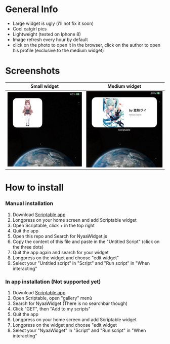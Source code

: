 # General Info
- Large widget is ugly (i'll not fix it soon)
- Cool catgirl pics
- Lightweight (tested on Iphone 8)
- Image refresh every hour by default
- click on the photo to open it in the browser, click on the author to open his profile (exclusive to the medium widget)

# Screenshots
| Small widget | Medium widget |
|-----------|-----------|
| ![small widget](https://github.com/Dicast3/NyaaWidget/blob/main/Photos/small_widget.jpeg) | ![medium widget](https://github.com/Dicast3/NyaaWidget/blob/main/Photos/medium_widget.jpeg) |

# How to install
### Manual installation
1) Download [Scriptable app](https://scriptable.app/)
2) Longpress on your home screen and add Scriptable widget
3) Open Scriptable, click + in the top right
4) Quit the app
5) Open this repo and Search for NyaaWidget.js
6) Copy the content of this file and paste in the "Untitled Script" (click on the three dots)
7) Quit the app again and search for your widget
8) Longpress on the widget and choose "edit widget"
9) Select your "Untitled script" in "Script" and "Run script" in "When interacting"

### In app installation (Not supported yet)
1) Download [Scriptable app](https://scriptable.app/)
2) Open Scriptable, open "gallery" menù
3) Search for NyaaWidget (There is no searchbar though)
4) Click "GET", then "Add to my scripts"
5) Quit the app
6) Longpress on your home screen and add Scriptable widget
7) Longpress on the widget and choose "edit widget
8) Select your "NyaaWidget" in "Script" and "Run script" in "When interacting"
